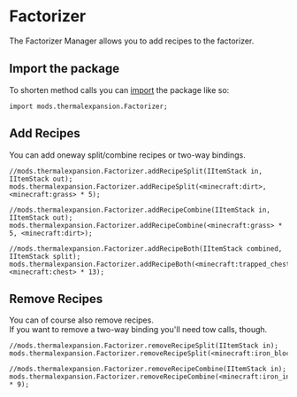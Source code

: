 # Factorizer

The Factorizer Manager allows you to add recipes to the factorizer.  


## Import the package
To shorten method calls you can [import](/AdvancedFunctions/Import/) the package like so:  
```zenscript
import mods.thermalexpansion.Factorizer;
```

## Add Recipes

You can add oneway split/combine recipes or two-way bindings.  


```zenscript
//mods.thermalexpansion.Factorizer.addRecipeSplit(IItemStack in, IItemStack out);
mods.thermalexpansion.Factorizer.addRecipeSplit(<minecraft:dirt>, <minecraft:grass> * 5);

//mods.thermalexpansion.Factorizer.addRecipeCombine(IItemStack in, IItemStack out);
mods.thermalexpansion.Factorizer.addRecipeCombine(<minecraft:grass> * 5, <minecraft:dirt>);

//mods.thermalexpansion.Factorizer.addRecipeBoth(IItemStack combined, IItemStack split);
mods.thermalexpansion.Factorizer.addRecipeBoth(<minecraft:trapped_chest>, <minecraft:chest> * 13);
```


## Remove Recipes

You can of course also remove recipes.  
If you want to remove a two-way binding you'll need tow calls, though.
```zenscript
//mods.thermalexpansion.Factorizer.removeRecipeSplit(IItemStack in);
mods.thermalexpansion.Factorizer.removeRecipeSplit(<minecraft:iron_block>);

//mods.thermalexpansion.Factorizer.removeRecipeCombine(IItemStack in);
mods.thermalexpansion.Factorizer.removeRecipeCombine(<minecraft:iron_ingot> * 9);
```